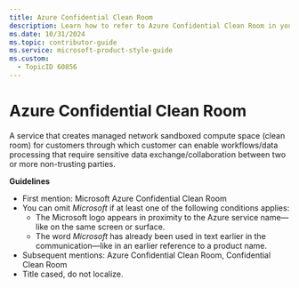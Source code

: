 ```yaml
---
title: Azure Confidential Clean Room
description: Learn how to refer to Azure Confidential Clean Room in your content.
ms.date: 10/31/2024
ms.topic: contributor-guide
ms.service: microsoft-product-style-guide
ms.custom:
  - TopicID 60856
---
```



# Azure Confidential Clean Room

A service that creates managed network sandboxed compute space (clean room) for customers through which customer can enable workflows/data processing that require sensitive data exchange/collaboration between two or more non-trusting parties.

**Guidelines**

- First mention: Microsoft Azure Confidential Clean Room
- You can omit *Microsoft* if at least one of the following conditions applies:
  - The Microsoft logo appears in proximity to the Azure service name—like on the same screen or surface.
  - The word *Microsoft* has already been used in text earlier in the communication—like in an earlier reference to a product name.
- Subsequent mentions: Azure Confidential Clean Room, Confidential Clean Room
- Title cased, do not localize.

